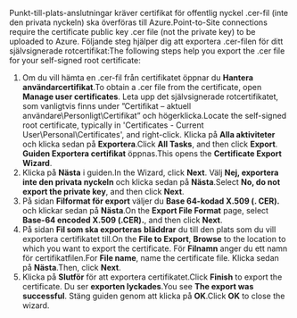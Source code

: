 <span data-ttu-id="645ee-101">Punkt-till-plats-anslutningar kräver certifikat för offentlig nyckel .cer-fil (inte den privata nyckeln) ska överföras till Azure.</span><span class="sxs-lookup"><span data-stu-id="645ee-101">Point-to-Site connections require the certificate public key .cer file (not the private key) to be uploaded to Azure.</span></span> <span data-ttu-id="645ee-102">Följande steg hjälper dig att exportera .cer-filen för ditt självsignerade rotcertifikat:</span><span class="sxs-lookup"><span data-stu-id="645ee-102">The following steps help you export the .cer file for your self-signed root certificate:</span></span>

1. <span data-ttu-id="645ee-103">Om du vill hämta en .cer-fil från certifikatet öppnar du **Hantera användarcertifikat**.</span><span class="sxs-lookup"><span data-stu-id="645ee-103">To obtain a .cer file from the certificate, open **Manage user certificates**.</span></span> <span data-ttu-id="645ee-104">Leta upp det självsignerade rotcertifikatet, som vanligtvis finns under ”Certifikat – aktuell användare\Personligt\Certifikat” och högerklicka.</span><span class="sxs-lookup"><span data-stu-id="645ee-104">Locate the self-signed root certificate, typically in 'Certificates - Current User\Personal\Certificates', and right-click.</span></span> <span data-ttu-id="645ee-105">Klicka på **Alla aktiviteter** och klicka sedan på **Exportera**.</span><span class="sxs-lookup"><span data-stu-id="645ee-105">Click **All Tasks**, and then click **Export**.</span></span> <span data-ttu-id="645ee-106">**Guiden Exportera certifikat** öppnas.</span><span class="sxs-lookup"><span data-stu-id="645ee-106">This opens the **Certificate Export Wizard**.</span></span>
2. <span data-ttu-id="645ee-107">Klicka på **Nästa** i guiden.</span><span class="sxs-lookup"><span data-stu-id="645ee-107">In the Wizard, click **Next**.</span></span> <span data-ttu-id="645ee-108">Välj **Nej, exportera inte den privata nyckeln** och klicka sedan på **Nästa**.</span><span class="sxs-lookup"><span data-stu-id="645ee-108">Select **No, do not export the private key**, and then click **Next**.</span></span>
3. <span data-ttu-id="645ee-109">På sidan **Filformat för export** väljer du **Base 64-kodad X.509 (. CER).** och klickar sedan på **Nästa**.</span><span class="sxs-lookup"><span data-stu-id="645ee-109">On the **Export File Format** page, select **Base-64 encoded X.509 (.CER).**, and then click **Next**.</span></span> 
4. <span data-ttu-id="645ee-110">På sidan **Fil som ska exporteras** **bläddrar** du till den plats som du vill exportera certifikatet till.</span><span class="sxs-lookup"><span data-stu-id="645ee-110">On the **File to Export**, **Browse** to the location to which you want to export the certificate.</span></span> <span data-ttu-id="645ee-111">För **Filnamn** anger du ett namn för certifikatfilen.</span><span class="sxs-lookup"><span data-stu-id="645ee-111">For **File name**, name the certificate file.</span></span> <span data-ttu-id="645ee-112">Klicka sedan på **Nästa**.</span><span class="sxs-lookup"><span data-stu-id="645ee-112">Then, click **Next**.</span></span>
5. <span data-ttu-id="645ee-113">Klicka på **Slutför** för att exportera certifikatet.</span><span class="sxs-lookup"><span data-stu-id="645ee-113">Click **Finish** to export the certificate.</span></span> <span data-ttu-id="645ee-114">Du ser **exporten lyckades**.</span><span class="sxs-lookup"><span data-stu-id="645ee-114">You see **The export was successful**.</span></span> <span data-ttu-id="645ee-115">Stäng guiden genom att klicka på **OK**.</span><span class="sxs-lookup"><span data-stu-id="645ee-115">Click **OK** to close the wizard.</span></span>